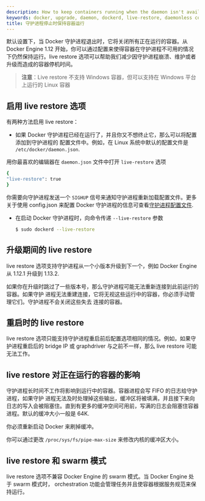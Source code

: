 ```yaml
---
description: How to keep containers running when the daemon isn't available.
keywords: docker, upgrade, daemon, dockerd, live-restore, daemonless container
title: 守护进程停止时保持容器运行
---
```


默认设置下，当 Docker 守护进程退出时，它将关闭所有正在运行的容器。从 Docker Engine
1.12 开始，你可以通过配置来使得容器在守护进程不可用的情况下仍然保持运行。live restore
选项可以帮助我们减少因守护进程崩溃、维护或者升级而造成的容器停机时间。

> **注意**：Live restore 不支持 Windows 容器，但可以支持在 Windows 平台上运行的 Linux
 容器

## 启用 live restore 选项

有两种方法启用 live restore：

* 如果 Docker 守护进程已经在运行了，并且你又不想终止它，那么可以将配置添加到守护进程的
配置文件中。例如，在 Linux 系统中默认的配置文件是 `/etc/docker/daemon.json`.

用你最喜欢的编辑器在 `daemon.json` 文件中打开 `live-restore` 选项

```bash
{
"live-restore": true
}
```

你需要向守护进程发送一个 `SIGHUP` 信号来通知守护进程重新加载配置文件。更多关于使用
 config.json 来配置 Docker 守护进程的信息可查看[守护进程配置文件](../reference/commandline/dockerd.md#daemon-configuration-file).

* 在启动 Docker 守护进程时，向命令传递 `--live-restore` 参数

    ```bash
    $ sudo dockerd --live-restore
    ```

## 升级期间的 live restore

live restore 选项支持守护进程从一个小版本升级到下一个，例如 Docker Engine 从
1.12.1 升级到 1.13.2.

如果你在升级时跳过了一些版本号，那么守护进程可能无法重新连接到此前运行的容器。如果守护
进程无法重建连接，它将无视这些运行中的容器，你必须手动管理它们。守护进程不会关闭这些失去
连接的容器。

## 重启时的 live restore

live restore 选项只能支持守护进程重启前后配置选项相同的情况。例如，如果守护进程重启后的
bridge IP 或 graphdriver 与之前不一样，那么 live restore 可能无法工作。

## live restore 对正在运行的容器的影响

守护进程长时间不工作将影响到运行中的容器。容器进程会写 FIFO 的日志给守护进程，如果守护
进程无法及时处理掉这些输出，缓冲区将被填满，并且接下来向日志的写入会被阻塞住。直到有更多的缓冲空间可用前，写满的日志会阻塞住容器进程。默认的缓冲大小一般是 64K.

你必须重新启动 Docker 来刷掉缓冲。

你可以通过更改 `/proc/sys/fs/pipe-max-size` 来修改内核的缓冲区大小。

## live restore 和 swarm 模式

live restore 选项不兼容 Docker Engine 的 swarm 模式。当 Docker Engine 处于 swarm 模式时，
orchestration 功能会管理任务并且使容器根据服务规范来保持运行。
